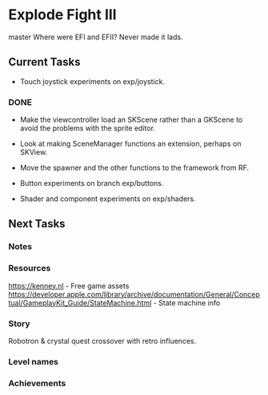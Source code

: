 # Explode Fight III
master   Where were EFI and EFII? Never made it lads.

## Current Tasks
- Touch joystick experiments on exp/joystick.

### DONE
- Make the viewcontroller load an SKScene rather than a GKScene to avoid the problems with the sprite editor.
- Look at making SceneManager functions an extension, perhaps on SKView.
- Move the spawner and the other functions to the framework from RF.

- Button experiments on branch exp/buttons.
- Shader and component experiments on exp/shaders.

## Next Tasks

### Notes

### Resources
https://kenney.nl - Free game assets  
https://developer.apple.com/library/archive/documentation/General/Conceptual/GameplayKit_Guide/StateMachine.html - State machine info  

### Story
Robotron & crystal quest crossover with retro influences.

### Level names

### Achievements
